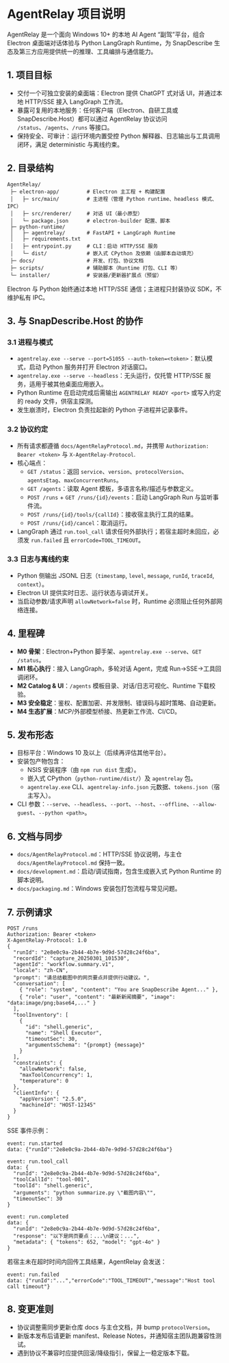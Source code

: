 # AgentRelay 项目说明

AgentRelay 是一个面向 Windows 10+ 的本地 AI Agent “副驾”平台，组合 Electron 桌面端对话体验与 Python LangGraph Runtime，为 SnapDescribe 生态及第三方应用提供统一的推理、工具编排与通信能力。

## 1. 项目目标
- 交付一个可独立安装的桌面端：Electron 提供 ChatGPT 式对话 UI，并通过本地 HTTP/SSE 接入 LangGraph 工作流。
- 暴露可复用的本地服务：任何客户端（Electron、自研工具或 SnapDescribe.Host）都可以通过 AgentRelay 协议访问 `/status`、`/agents`、`/runs` 等接口。
- 保持安全、可审计：运行环境内置受控 Python 解释器、日志输出与工具调用闭环，满足 deterministic 与离线约束。

## 2. 目录结构
```
AgentRelay/
 ├─ electron-app/         # Electron 主工程 + 构建配置
 │   ├─ src/main/         # 主进程（管理 Python runtime、headless 模式、IPC）
 │   ├─ src/renderer/     # 对话 UI（最小原型）
 │   └─ package.json      # electron-builder 配置、脚本
 ├─ python-runtime/
 │   ├─ agentrelay/       # FastAPI + LangGraph Runtime
 │   ├─ requirements.txt
 │   ├─ entrypoint.py     # CLI：启动 HTTP/SSE 服务
 │   └─ dist/             # 嵌入式 CPython 及依赖（由脚本自动填充）
 ├─ docs/                 # 开发、打包、协议文档
 ├─ scripts/              # 辅助脚本（Runtime 打包、CLI 等）
 └─ installer/            # 安装器/更新器扩展点（预留）
```

Electron 与 Python 始终通过本地 HTTP/SSE 通信；主进程只封装协议 SDK，不维护私有 IPC。

## 3. 与 SnapDescribe.Host 的协作
### 3.1 进程与模式
- `agentrelay.exe --serve --port=51055 --auth-token=<token>`：默认模式，启动 Python 服务并打开 Electron 对话窗口。
- `agentrelay.exe --serve --headless`：无头运行，仅托管 HTTP/SSE 服务，适用于被其他桌面应用嵌入。
- Python Runtime 在启动完成后需输出 `AGENTRELAY READY <port>` 或写入约定的 ready 文件，供宿主探测。
- 发生崩溃时，Electron 负责拉起新的 Python 子进程并记录事件。

### 3.2 协议约定
- 所有请求都遵循 `docs/AgentRelayProtocol.md`，并携带 `Authorization: Bearer <token>` 与 `X-AgentRelay-Protocol`.
- 核心端点：
  - `GET /status`：返回 `service`、`version`、`protocolVersion`、`agentsEtag`、`maxConcurrentRuns`。
  - `GET /agents`：读取 Agent 模板，多语言名称/描述与参数定义。
  - `POST /runs` + `GET /runs/{id}/events`：启动 LangGraph Run 与监听事件流。
  - `POST /runs/{id}/tools/{callId}`：接收宿主执行工具的结果。
  - `POST /runs/{id}/cancel`：取消运行。
- LangGraph 通过 `run.tool_call` 请求任何外部执行；若宿主超时未回应，必须发 `run.failed` 且 `errorCode=TOOL_TIMEOUT`。

### 3.3 日志与离线约束
- Python 侧输出 JSONL 日志（`timestamp`, `level`, `message`, `runId`, `traceId`, `context`）。
- Electron UI 提供实时日志、运行状态与调试开关。
- 当启动参数/请求声明 `allowNetwork=false` 时，Runtime 必须阻止任何外部网络连接。

## 4. 里程碑
- **M0 骨架**：Electron+Python 脚手架、`agentrelay.exe --serve`、`GET /status`。
- **M1 核心执行**：接入 LangGraph，多轮对话 Agent，完成 Run→SSE→工具回调闭环。
- **M2 Catalog & UI**：`/agents` 模板目录、对话/日志可视化、Runtime 下载校验。
- **M3 安全稳定**：鉴权、配置加密、并发限制、错误码与超时策略、自动更新。
- **M4 生态扩展**：MCP/外部模型桥接、热更新工作流、CI/CD。

## 5. 发布形态
- 目标平台：Windows 10 及以上（后续再评估其他平台）。
- 安装包产物包含：
  - NSIS 安装程序（由 `npm run dist` 生成）。
  - 嵌入式 CPython（`python-runtime/dist/`）及 `agentrelay` 包。
  - `agentrelay.exe` CLI、`agentrelay-info.json` 元数据、`tokens.json`（宿主写入）。
- CLI 参数：`--serve`、`--headless`、`--port`、`--host`、`--offline`、`--allow-guest`、`--python <path>`。

## 6. 文档与同步
- `docs/AgentRelayProtocol.md`：HTTP/SSE 协议说明，与主仓 `docs/AgentRelayProtocol.md` 保持一致。
- `docs/development.md`：启动/调试指南，包含生成嵌入式 Python Runtime 的脚本说明。
- `docs/packaging.md`：Windows 安装包打包流程与常见问题。

## 7. 示例请求
```
POST /runs
Authorization: Bearer <token>
X-AgentRelay-Protocol: 1.0
{
  "runId": "2e8e0c9a-2b44-4b7e-9d9d-57d28c24f6ba",
  "recordId": "capture_20250301_101530",
  "agentId": "workflow.summary.v1",
  "locale": "zh-CN",
  "prompt": "请总结截图中的网页要点并提供行动建议。",
  "conversation": [
    { "role": "system", "content": "You are SnapDescribe Agent..." },
    { "role": "user", "content": "最新新闻摘要", "image": "data:image/png;base64,..." }
  ],
  "toolInventory": [
    {
      "id": "shell.generic",
      "name": "Shell Executor",
      "timeoutSec": 30,
      "argumentsSchema": "{prompt} {message}"
    }
  ],
  "constraints": {
    "allowNetwork": false,
    "maxToolConcurrency": 1,
    "temperature": 0
  },
  "clientInfo": {
    "appVersion": "2.5.0",
    "machineId": "HOST-12345"
  }
}
```

SSE 事件示例：
```
event: run.started
data: {"runId":"2e8e0c9a-2b44-4b7e-9d9d-57d28c24f6ba"}

event: run.tool_call
data: {
  "runId": "2e8e0c9a-2b44-4b7e-9d9d-57d28c24f6ba",
  "toolCallId": "tool-001",
  "toolId": "shell.generic",
  "arguments": "python summarize.py \"截图内容\"",
  "timeoutSec": 30
}

event: run.completed
data: {
  "runId": "2e8e0c9a-2b44-4b7e-9d9d-57d28c24f6ba",
  "response": "以下是网页要点：...\n建议：...",
  "metadata": { "tokens": 652, "model": "gpt-4o" }
}
```

若宿主未在超时时间内回传工具结果，AgentRelay 会发送：
```
event: run.failed
data: {"runId":"...","errorCode":"TOOL_TIMEOUT","message":"Host tool call timeout"}
```

## 8. 变更准则
- 协议调整需同步更新仓库 docs 与主仓文档，并 bump `protocolVersion`。
- 新版本发布后请更新 manifest、Release Notes，并通知宿主团队跑兼容性测试。
- 遇到协议不兼容时应提供回滚/降级指引，保留上一稳定版本下载。
